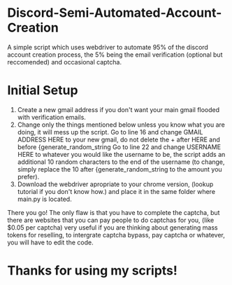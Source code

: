 # Discord-Semi-Automated-Account-Creation
A simple script which uses webdriver to automate 95% of the discord account creation process, the 5% being the email verification (optional but reccomended) and occasional captcha.


# Initial Setup
1) Create a new gmail address if you don't want your main gmail flooded with verification emails.
2) Change only the things mentioned below unless you know what you are doing, it will mess up the script.
Go to line 16 and change GMAIL ADDRESS HERE to your new gmail, do not delete the + after HERE and before {generate_random_string
Go to line 22 and change USERNAME HERE to whatever you would like the username to be, the script adds an additional 10 random characters to the end of the username (to change, simply replace the 10 after {generate_random_string to the amount you prefer).
3) Download the webdriver apropriate to your chrome version, (lookup tutorial if you don't know how.) and place it in the same folder where main.py is located.

There you go! The only flaw is that you have to complete the captcha, but there are websites that you can pay people to do captchas for you, (like $0.05 per captcha) very useful if you are thinking about generating mass tokens for reselling, to intergrate captcha bypass, pay captcha or whatever, you will have to edit the code.


# Thanks for using my scripts!
